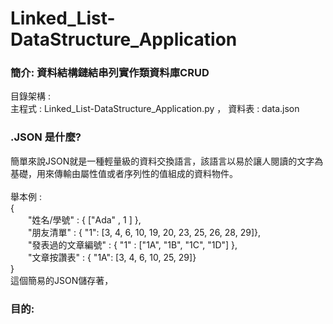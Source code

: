 # Linked_List-DataStructure_Application
### 簡介: 資料結構鏈結串列實作類資料庫CRUD
目錄架構 : <br>
主程式 : Linked_List-DataStructure_Application.py ， 資料表 : data.json
### .JSON 是什麼?<br>
簡單來說JSON就是一種輕量級的資料交換語言，該語言以易於讓人閱讀的文字為基礎，用來傳輸由屬性值或者序列性的值組成的資料物件。<br><br>
舉本例 : <br>
{<br>
&emsp;&emsp;"姓名/學號" : { ["Ada" , 1 ] },<br>
&emsp;&emsp;"朋友清單" : { "1": [3, 4, 6, 10, 19, 20, 23, 25, 26, 28, 29]},<br>
&emsp;&emsp;"發表過的文章編號" : { "1" : ["1A", "1B", "1C", "1D"] },<br>
&emsp;&emsp;"文章按讚表" : { "1A": [3, 4, 6, 10, 25, 29]}<br>
}<br>
這個簡易的JSON儲存著，
### 目的: 

